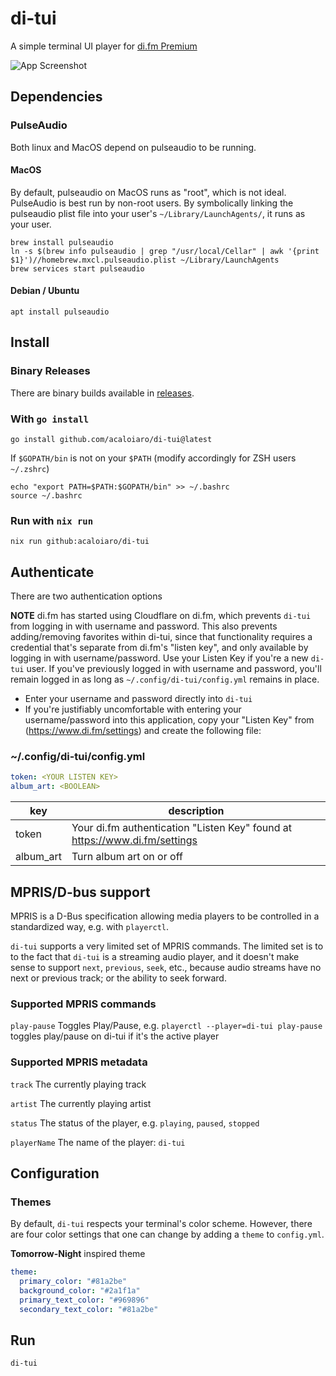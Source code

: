 # di-tui
A simple terminal UI player for [di.fm Premium](http://di.fm)

![App Screenshot](https://github.com/acaloiaro/di-tui/assets/3331648/5b85343f-d098-48d8-ae98-4bd1e99e0a8b)

## Dependencies

### PulseAudio

Both linux and MacOS depend on pulseaudio to be running.

#### MacOS

By default, pulseaudio on MacOS runs as "root", which is not ideal. PulseAudio is best run by non-root users. By symbolically linking the pulseaudio plist file into your user's `~/Library/LaunchAgents/`, it runs as your user.

```
brew install pulseaudio
ln -s $(brew info pulseaudio | grep "/usr/local/Cellar" | awk '{print $1}')//homebrew.mxcl.pulseaudio.plist ~/Library/LaunchAgents
brew services start pulseaudio
```

#### Debian / Ubuntu

`apt install pulseaudio`

## Install

### Binary Releases

There are binary builds available in [releases](https://github.com/acaloiaro/di-tui/releases).

### With `go install`
`go install github.com/acaloiaro/di-tui@latest`

If `$GOPATH/bin` is not on your `$PATH` (modify accordingly for ZSH users `~/.zshrc`)
```
echo "export PATH=$PATH:$GOPATH/bin" >> ~/.bashrc
source ~/.bashrc
```
### Run with `nix run`

```
nix run github:acaloiaro/di-tui
```

## Authenticate

There are two authentication options

**NOTE** di.fm has started using Cloudflare on di.fm, which prevents `di-tui` from logging in with username and password. This also prevents adding/removing favorites within di-tui, since that functionality requires a credential that's separate from di.fm's "listen key", and only available by logging in with username/password. Use your Listen Key if you're a new `di-tui` user. If you've previously logged in with username and password, you'll remain logged in as long as `~/.config/di-tui/config.yml` remains in place. 


- Enter your username and password directly into `di-tui`
- If you're justifiably uncomfortable with entering your username/password into this application, copy your "Listen Key" from (https://www.di.fm/settings) and create the following file:

### ~/.config/di-tui/config.yml
```yml
token: <YOUR LISTEN KEY>
album_art: <BOOLEAN>
```

| key | description |
| --- | ----------- |
| token | Your di.fm authentication "Listen Key" found at https://www.di.fm/settings |
| album_art | Turn album art on or off |

## MPRIS/D-bus support 

MPRIS is a D-Bus specification allowing media players to be controlled in a standardized way, e.g. with `playerctl`. 

`di-tui` supports a very limited set of MPRIS commands. The limited set is to to the fact that `di-tui` is a streaming audio player, and it doesn't make sense to support `next`, `previous`, `seek`, etc., because audio streams have no next or previous track; or the ability to seek forward. 

### Supported MPRIS commands

`play-pause` Toggles Play/Pause, e.g. `playerctl --player=di-tui play-pause` toggles play/pause on di-tui if it's the active player 

### Supported MPRIS metadata

`track` The currently playing track

`artist` The currently playing artist 

`status` The status of the player, e.g. `playing`, `paused`, `stopped`

`playerName` The name of the player: `di-tui`


## Configuration

### Themes

By default, `di-tui` respects your terminal's color scheme. However, there are four color settings that one can change by adding a `theme` to `config.yml`.

**Tomorrow-Night** inspired theme

```yml
theme:
  primary_color: "#81a2be"
  background_color: "#2a1f1a"
  primary_text_color: "#969896"
  secondary_text_color: "#81a2be"
```

## Run

`di-tui`

